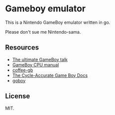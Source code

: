 # Gameboy emulator

This is a Nintendo GameBoy emulator written in go.

Please don't sue me Nintendo-sama.

## Resources

- [The ultimate GameBoy talk](https://www.youtube.com/watch?v=HyzD8pNlpwI)
- [GameBoy CPU manual](http://marc.rawer.de/Gameboy/Docs/GBCPUman.pdf)
- [coffee-gb](https://github.com/trekawek/coffee-gb)
- [The Cycle-Accurate Game Boy Docs](https://github.com/AntonioND/giibiiadvance/tree/master/docs)
- [goboy](https://github.com/Humpheh/goboy)

## License

MIT.
